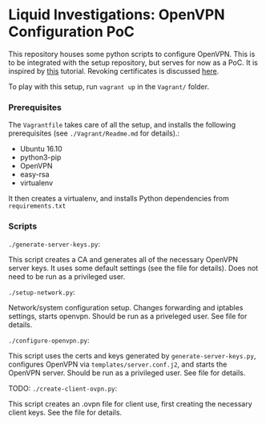 # Liquid Investigations: OpenVPN Configuration PoC

This repository houses some python scripts to configure OpenVPN. This is to be
integrated with the setup repository, but serves for now as a PoC. It is
inspired by [this](https://www.digitalocean.com/community/tutorials/how-to-set-up-an-openvpn-server-on-ubuntu-16-04)
tutorial. Revoking certificates is discussed [here](https://blog.remibergsma.com/2013/02/27/improving-openvpn-security-by-revoking-unneeded-certificates/).

To play with this setup, run `vagrant up` in the `Vagrant/` folder.

### Prerequisites

The `Vagrantfile` takes care of all the setup, and installs the following
prerequisites (see `./Vagrant/Readme.md` for details).:

 - Ubuntu 16.10
 - python3-pip
 - OpenVPN
 - easy-rsa
 - virtualenv

It then creates a virtualenv, and installs Python dependencies from
`requirements.txt`

### Scripts

`./generate-server-keys.py`:

This script creates a CA and generates all of the necessary OpenVPN server keys.
It uses some default settings (see the file for details). Does not need to be
run as a privileged user.

`./setup-network.py`:

Network/system configuration setup. Changes forwarding and iptables settings,
starts openvpn. Should be run as a priveleged user. See file for details.

`./configure-openvpn.py`:

This script uses the certs and keys generated by `generate-server-keys.py`,
configures OpenVPN via `templates/server.conf.j2`, and starts the OpenVPN server.
Should be run as a privileged user. See file for details.

TODO: `./create-client-ovpn.py`:

This script creates an .ovpn file for client use, first creating the necessary
client keys. See the file for details.
